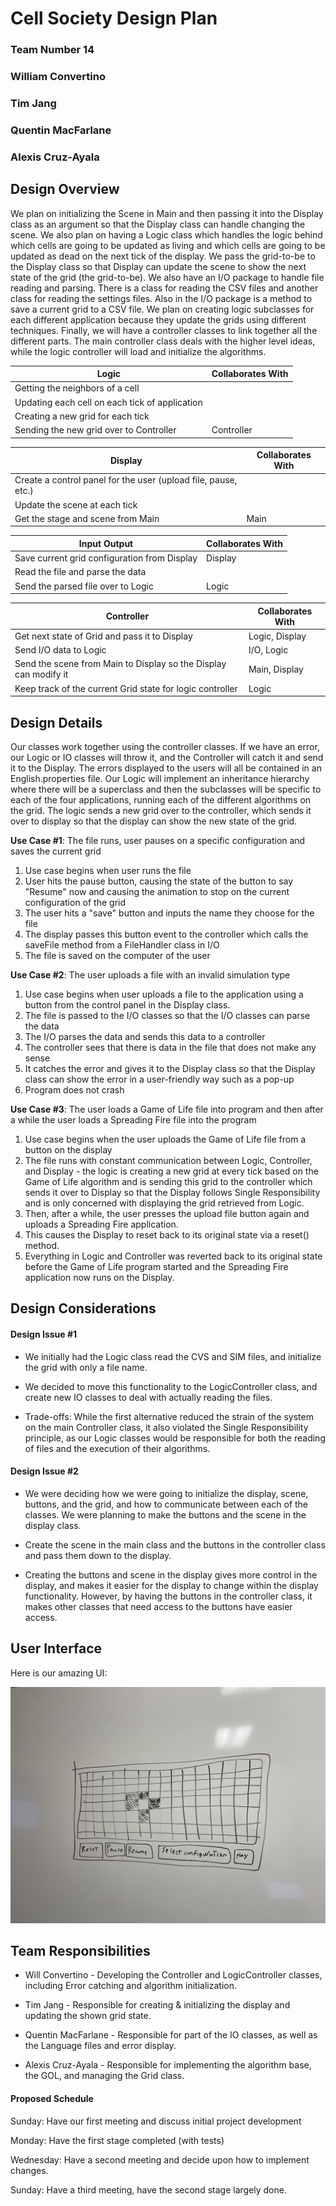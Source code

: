 # Cell Society Design Plan

### Team Number 14

### William Convertino

### Tim Jang

### Quentin MacFarlane

### Alexis Cruz-Ayala

## Design Overview

We plan on initializing the Scene in Main and then passing it into the Display class as an argument so that the Display
class can handle changing the scene. We also plan on having a Logic class which handles the logic behind which cells are
going to be updated as living and which cells are going to be updated as dead on the next tick of the display. We pass
the grid-to-be to the Display class so that Display can update the scene to show the next state of the grid (the
grid-to-be). We also have an I/O package to handle file reading and parsing. There is a class for reading the CSV files
and another class for reading the settings files. Also in the I/O package is a method to save a current grid to a CSV
file. We plan on creating logic subclasses for each different application because they update the grids using different
techniques. Finally, we will have a controller classes to link together all the different parts. The main controller
class deals with the higher level ideas, while the logic controller will load and initialize the algorithms.

|**Logic**| Collaborates With|
|---|---|
|Getting the neighbors of a cell        ||
|Updating each cell on each tick of application | |
|Creating a new grid for each tick | |
|Sending the new grid over to Controller |Controller |

|**Display**| Collaborates With|
|---|---|
|Create a control panel for the user (upload file, pause, etc.)  ||
|Update the scene at each tick | |
|Get the stage and scene from Main |Main|

|**Input Output**| Collaborates With|
|---|---|
|Save current grid configuration from Display  |Display|
|Read the file and parse the data ||
|Send the parsed file over to Logic |Logic|

|**Controller**| Collaborates With|
|---|---|
|Get next state of Grid and pass it to Display  |Logic, Display|
|Send I/O data to Logic |I/O, Logic |
|Send the scene from Main to Display so the Display can modify it |Main, Display|
|Keep track of the current Grid state for logic controller  |Logic|

## Design Details

Our classes work together using the controller classes. If we have an error, our Logic or IO classes will throw it, and
the Controller will catch it and send it to the Display. The errors displayed to the users will all be contained in an
English.properties file. Our Logic will implement an inheritance hierarchy where there will be a superclass and then the
subclasses will be specific to each of the four applications, running each of the different algorithms on the grid. The
logic sends a new grid over to the controller, which sends it over to display so that the display can show the new state
of the grid.

**Use Case #1**: The file runs, user pauses on a specific configuration and saves the current grid

1. Use case begins when user runs the file
2. User hits the pause button, causing the state of the button to say "Resume" now and causing the animation to stop on
   the current configuration of the grid
3. The user hits a "save" button and inputs the name they choose for the file
4. The display passes this button event to the controller which calls the saveFile method from a FileHandler class in
   I/O
5. The file is saved on the computer of the user

**Use Case #2**: The user uploads a file with an invalid simulation type

1. Use case begins when user uploads a file to the application using a button from the control panel in the Display
   class.
2. The file is passed to the I/O classes so that the I/O classes can parse the data
3. The I/O parses the data and sends this data to a controller
4. The controller sees that there is data in the file that does not make any sense
5. It catches the error and gives it to the Display class so that the Display class can show the error in a
   user-friendly way such as a pop-up
6. Program does not crash

**Use Case #3**: The user loads a Game of Life file into program and then after a while the user loads a Spreading Fire
file into the program

1. Use case begins when the user uploads the Game of Life file from a button on the display
2. The file runs with constant communication between Logic, Controller, and Display - the logic is creating a new grid
   at every tick based on the Game of Life algorithm and is sending this grid to the controller which sends it over to
   Display so that the Display follows Single Responsibility and is only concerned with displaying the grid retrieved
   from Logic.
3. Then, after a while, the user presses the upload file button again and uploads a Spreading Fire application.
4. This causes the Display to reset back to its original state via a reset() method.
5. Everything in Logic and Controller was reverted back to its original state before the Game of Life program started
   and the Spreading Fire application now runs on the Display.

## Design Considerations

#### Design Issue #1

* We initially had the Logic class read the CVS and SIM files, and initialize the grid with only a file name.

* We decided to move this functionality to the LogicController class, and create new IO classes to deal with actually
  reading the files.

* Trade-offs: While the first alternative reduced the strain of the system on the main Controller class, it also
  violated the Single Responsibility principle, as our Logic classes would be responsible for both the reading of files
  and the execution of their algorithms.

#### Design Issue #2

* We were deciding how we were going to initialize the display, scene, buttons, and the grid, and how to communicate
  between each of the classes. We were planning to make the buttons and the scene in the display class.

* Create the scene in the main class and the buttons in the controller class and pass them down to the display.

* Creating the buttons and scene in the display gives more control in the display, and makes it easier for the display
  to change within the display functionality. However, by having the buttons in the controller class, it makes other
  classes that need access to the buttons have easier access.

## User Interface

Here is our amazing UI:

![design](doc/picture.jpg)

## Team Responsibilities

* Will Convertino - Developing the Controller and LogicController classes, including Error catching and algorithm
  initialization.

* Tim Jang - Responsible for creating & initializing the display and updating the shown grid state.

* Quentin MacFarlane - Responsible for part of the IO classes, as well as the Language files and error display.

* Alexis Cruz-Ayala - Responsible for implementing the algorithm base, the GOL, and managing the Grid class.

#### Proposed Schedule

Sunday: Have our first meeting and discuss initial project development

Monday: Have the first stage completed (with tests)

Wednesday: Have a second meeting and decide upon how to implement changes.

Sunday: Have a third meeting, have the second stage largely done.